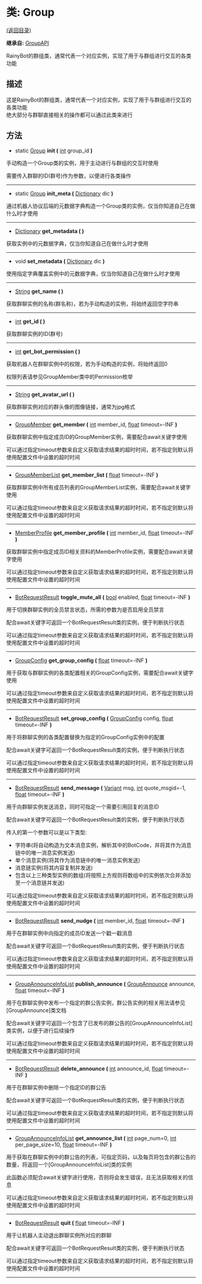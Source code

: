 # 类: Group

[(返回目录)](./)

**继承自:** [GroupAPI](GroupAPI.md)

RainyBot的群组类，通常代表一个对应实例，实现了用于与群组进行交互的各类功能

## 描述

这是RainyBot的群组类，通常代表一个对应实例，实现了用于与群组进行交互的各类功能\
绝大部分与群聊直接相关的操作都可以通过此类来进行

## 方法

* static [Group](Group.md) **init (** [int](https://docs.godotengine.org/en/latest/classes/class\_int.html) group\_id **)**

手动构造一个Group类的实例，用于主动进行与群组的交互时使用

需要传入群聊的ID(群号)作为参数，以便进行各类操作

***

* static [Group](Group.md) **init\_meta (** [Dictionary](https://docs.godotengine.org/en/latest/classes/class\_dictionary.html) dic **)**

通过机器人协议后端的元数据字典构造一个Group类的实例，仅当你知道自己在做什么时才使用

***

* [Dictionary](https://docs.godotengine.org/en/latest/classes/class\_dictionary.html) **get\_metadata ( )**

获取实例中的元数据字典，仅当你知道自己在做什么时才使用

***

* void **set\_metadata (** [Dictionary](https://docs.godotengine.org/en/latest/classes/class\_dictionary.html) dic **)**

使用指定字典覆盖实例中的元数据字典，仅当你知道自己在做什么时才使用

***

* [String](https://docs.godotengine.org/en/latest/classes/class\_string.html) **get\_name ( )**

获取群聊实例的名称(群名称)，若为手动构造的实例，将始终返回空字符串

***

* [int](https://docs.godotengine.org/en/latest/classes/class\_int.html) **get\_id ( )**

获取群聊实例的ID(群号)

***

* [int](https://docs.godotengine.org/en/latest/classes/class\_int.html) **get\_bot\_permission ( )**

获取机器人在群聊实例中的权限，若为手动构造的实例，将始终返回0

权限列表请参见GroupMember类中的Permission枚举

***

* [String](https://docs.godotengine.org/en/latest/classes/class\_string.html) **get\_avatar\_url ( )**

获取群聊实例对应的群头像的图像链接，通常为jpg格式

***

* [GroupMember](GroupMember.md) **get\_member (** [int](https://docs.godotengine.org/en/latest/classes/class\_int.html) member\_id, [float](https://docs.godotengine.org/en/latest/classes/class\_float.html) timeout=-INF **)**

获取群聊实例中指定成员ID的GroupMember实例，需要配合await关键字使用

可以通过指定timeout参数来自定义获取请求结果的超时时间，若不指定则默认将使用配置文件中设置的超时时间

***

* [GroupMemberList](GroupMemberList.md) **get\_member\_list (** [float](https://docs.godotengine.org/en/latest/classes/class\_float.html) timeout=-INF **)**

获取群聊实例中所有成员列表的GroupMemberList实例，需要配合await关键字使用

可以通过指定timeout参数来自定义获取请求结果的超时时间，若不指定则默认将使用配置文件中设置的超时时间

***

* [MemberProfile](MemberProfile.md) **get\_member\_profile (** [int](https://docs.godotengine.org/en/latest/classes/class\_int.html) member\_id, [float](https://docs.godotengine.org/en/latest/classes/class\_float.html) timeout=-INF **)**

获取群聊实例中指定成员ID相关资料的MemberProfile实例，需要配合await关键字使用

可以通过指定timeout参数来自定义获取请求结果的超时时间，若不指定则默认将使用配置文件中设置的超时时间

***

* [BotRequestResult](BotRequestResult.md) **toggle\_mute\_all (** [bool](https://docs.godotengine.org/en/latest/classes/class\_bool.html) enabled, [float](https://docs.godotengine.org/en/latest/classes/class\_float.html) timeout=-INF **)**

用于切换群聊实例的全员禁言状态，所需的参数为是否启用全员禁言

配合await关键字可返回一个BotRequestResult类的实例，便于判断执行状态

可以通过指定timeout参数来自定义获取请求结果的超时时间，若不指定则默认将使用配置文件中设置的超时时间

***

* [GroupConfig](GroupConfig.md) **get\_group\_config (** [float](https://docs.godotengine.org/en/latest/classes/class\_float.html) timeout=-INF **)**

用于获取与群聊实例的各类配置相关的GroupConfig实例，需要配合await关键字使用

可以通过指定timeout参数来自定义获取请求结果的超时时间，若不指定则默认将使用配置文件中设置的超时时间

***

* [BotRequestResult](BotRequestResult.md) **set\_group\_config (** [GroupConfig](GroupConfig.md) config, [float](https://docs.godotengine.org/en/latest/classes/class\_float.html) timeout=-INF **)**

用于将群聊实例的各类配置替换为指定的GroupConfig实例中的配置

配合await关键字可返回一个BotRequestResult类的实例，便于判断执行状态

可以通过指定timeout参数来自定义获取请求结果的超时时间，若不指定则默认将使用配置文件中设置的超时时间

***

* [BotRequestResult](BotRequestResult.md) **send\_message (** [Variant](https://docs.godotengine.org/en/latest/classes/class\_variant.html) msg, [int](https://docs.godotengine.org/en/latest/classes/class\_int.html) quote\_msgid=-1, [float](https://docs.godotengine.org/en/latest/classes/class\_float.html) timeout=-INF **)**

用于向群聊实例发送消息，同时可指定一个需要引用回复的消息ID

配合await关键字可返回一个BotRequestResult类的实例，便于判断执行状态

传入的第一个参数可以是以下类型:

* 字符串(将自动构造为文本消息实例，解析其中的BotCode，并将其作为消息链中的唯一消息实例发送)
* 单个消息实例(将其作为消息链中的唯一消息实例发送)
* 消息链实例(将其内容复制并发送)
* 包含以上三种类型实例的数组(将按照上方规则将数组中的实例依次合并添加至一个消息链并发送)

可以通过指定timeout参数来自定义获取请求结果的超时时间，若不指定则默认将使用配置文件中设置的超时时间

***

* [BotRequestResult](BotRequestResult.md) **send\_nudge (** [int](https://docs.godotengine.org/en/latest/classes/class\_int.html) member\_id, [float](https://docs.godotengine.org/en/latest/classes/class\_float.html) timeout=-INF **)**

用于在群聊实例中向指定的成员ID发送一个戳一戳消息

配合await关键字可返回一个BotRequestResult类的实例，便于判断执行状态

可以通过指定timeout参数来自定义获取请求结果的超时时间，若不指定则默认将使用配置文件中设置的超时时间

***

* [GroupAnnounceInfoList](GroupAnnounceInfoList.md) **publish\_announce (** [GroupAnnounce](GroupAnnounce.md) announce, [float](https://docs.godotengine.org/en/latest/classes/class\_float.html) timeout=-INF **)**

用于在群聊实例中发布一个指定的群公告实例，群公告实例的相关用法请参见\[GroupAnnounce]类文档

配合await关键字可返回一个包含了已发布的群公告的\[GroupAnnounceInfoList]类实例，以便于进行后续操作

可以通过指定timeout参数来自定义获取请求结果的超时时间，若不指定则默认将使用配置文件中设置的超时时间

***

* [BotRequestResult](BotRequestResult.md) **delete\_announce (** [int](https://docs.godotengine.org/en/latest/classes/class\_int.html) announce\_id, [float](https://docs.godotengine.org/en/latest/classes/class\_float.html) timeout=-INF **)**

用于在群聊实例中删除一个指定ID的群公告

配合await关键字可返回一个BotRequestResult类的实例，便于判断执行状态

可以通过指定timeout参数来自定义获取请求结果的超时时间，若不指定则默认将使用配置文件中设置的超时时间

***

* [GroupAnnounceInfoList](GroupAnnounceInfoList.md) **get\_announce\_list (** [int](https://docs.godotengine.org/en/latest/classes/class\_int.html) page\_num=0, [int](https://docs.godotengine.org/en/latest/classes/class\_int.html) per\_page\_size=10, [float](https://docs.godotengine.org/en/latest/classes/class\_float.html) timeout=-INF **)**

用于获取在群聊实例中的群公告的列表，可指定页码，以及每页将包含的群公告的数量，将返回一个\[GroupAnnounceInfoList]类的实例

此函数必须配合await关键字进行使用，否则将会发生错误，且无法获取相关的信息

可以通过指定timeout参数来自定义获取请求结果的超时时间，若不指定则默认将使用配置文件中设置的超时时间

***

* [BotRequestResult](BotRequestResult.md) **quit (** [float](https://docs.godotengine.org/en/latest/classes/class\_float.html) timeout=-INF **)**

用于让机器人主动退出群聊实例所对应的群聊

配合await关键字可返回一个BotRequestResult类的实例，便于判断执行状态

可以通过指定timeout参数来自定义获取请求结果的超时时间，若不指定则默认将使用配置文件中设置的超时时间

***
